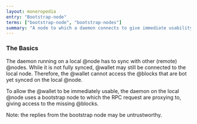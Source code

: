 ```yaml
---
layout: moneropedia
entry: "Bootstrap-node"
terms: ["bootstrap-node", "bootstrap-nodes"]
summary: "A node to which a daemon connects to give immediate usability to wallets while syncing"
---
```


### The Basics

The daemon running on a local @node has to sync with other (remote) @nodes. While it is not fully synced, @wallet may still be connected to the local node. Therefore, the @wallet cannot access the @blocks that are bot yet synced on the local @node.

To allow the @wallet to be immediately usable, the daemon on the local @node uses a bootstrap node to which the RPC request are proxying to, giving access to the missing @blocks.

Note: the replies from the bootstrap node may be untrustworthy.

